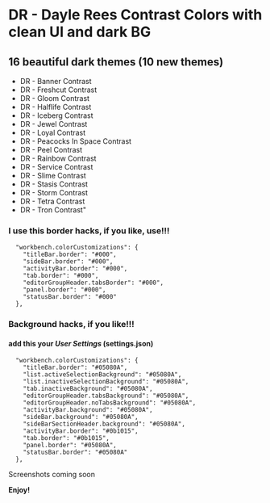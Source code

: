 # DR - Dayle Rees Contrast Colors with clean UI and dark BG

## 16 beautiful dark themes (10 new themes)

* DR - Banner Contrast
* DR - Freshcut Contrast
* DR - Gloom Contrast
* DR - Halflife Contrast
* DR - Iceberg Contrast
* DR - Jewel Contrast
* DR - Loyal Contrast
* DR - Peacocks In Space Contrast
* DR - Peel Contrast
* DR - Rainbow Contrast
* DR - Service Contrast
* DR - Slime Contrast
* DR - Stasis Contrast
* DR - Storm Contrast
* DR - Tetra Contrast
* DR - Tron Contrast"

### I use this border hacks, if you like, use!!!

```
  "workbench.colorCustomizations": {
    "titleBar.border": "#000",
    "sideBar.border": "#000",
    "activityBar.border": "#000",
    "tab.border": "#000",
    "editorGroupHeader.tabsBorder": "#000",
    "panel.border": "#000",
    "statusBar.border": "#000"
  },
```

### Background hacks, if you like!!!

#### add this your **_User Settings_** (settings.json)

```
  "workbench.colorCustomizations": {
    "titleBar.border": "#05080A",
    "list.activeSelectionBackground": "#05080A",
    "list.inactiveSelectionBackground": "#05080A",
    "tab.inactiveBackground": "#05080A",
    "editorGroupHeader.tabsBackground": "#05080A",
    "editorGroupHeader.noTabsBackground": "#05080A",
    "activityBar.background": "#05080A",
    "sideBar.background": "#05080A",
    "sideBarSectionHeader.background": "#05080A",
    "activityBar.border": "#0b1015",
    "tab.border": "#0b1015",
    "panel.border": "#05080A",
    "statusBar.border": "#05080A"
  },
```

Screenshots coming soon

**Enjoy!**
